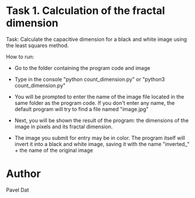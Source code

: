 # Task 1. Calculation of the fractal dimension
Task: Calculate the capacitive dimension for a black and white image using the least squares method.

How to run:
* Go to the folder containing the program code and image

* Type in the console "python count_dimension.py" or "python3 count_dimension.py"

* You will be prompted to enter the name of the image file located in the same folder as the program code. If you don't enter any name, the default program will try to find a file named "image.jpg"

* Next, you will be shown the result of the program: the dimensions of the image in pixels and its fractal dimension.

* The image you submit for entry may be in color. The program itself will invert it into a black and white image, saving it with the name "inverted_" + the name of the original image

# Author 
Pavel Dat
